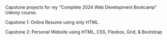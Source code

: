Capstone projects for my "Complete 2024 Web Development Bootcamp" Udemy course. 

Capstone 1: Online Resume using only HTML.

Capstone 2: Personal Website using HTML, CSS, Flexbox, Grid, & Bootstrap

